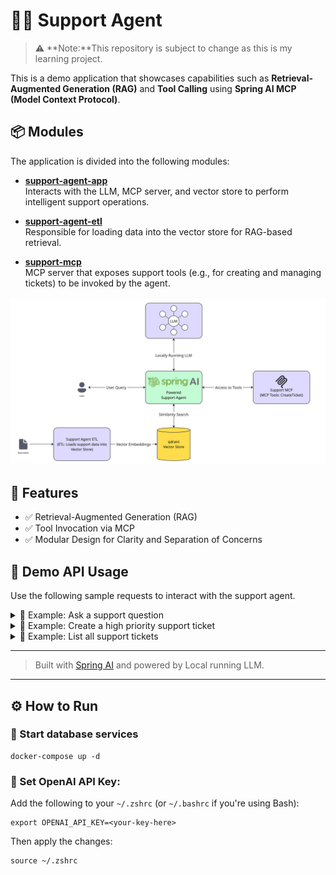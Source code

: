 # 🧑‍💼 Support Agent

> ⚠️ **Note:**This repository is subject to change as this is my learning project.


This is a demo application that showcases capabilities such as **Retrieval-Augmented Generation (RAG)** and **Tool Calling** using **Spring AI MCP (Model Context Protocol)**.

## 📦 Modules

The application is divided into the following modules:

- [**support-agent-app**](support-agent-app)  
  Interacts with the LLM, MCP server, and vector store to perform intelligent support operations.

- [**support-agent-etl**](support-agent-etl)  
  Responsible for loading data into the vector store for RAG-based retrieval.

- [**support-mcp**](support-mcp)  
  MCP server that exposes support tools (e.g., for creating and managing tickets) to be invoked by the agent.

![Spring AI.jpg](docs/Spring%20AI.jpg)

## 🚀 Features

- ✅ Retrieval-Augmented Generation (RAG)
- ✅ Tool Invocation via MCP
- ✅ Modular Design for Clarity and Separation of Concerns

## 📡 Demo API Usage

Use the following sample requests to interact with the support agent.

<details>
<summary>🧾 Example: Ask a support question</summary>

```http
POST http://localhost:8080/ai/assistant/1
Content-Type: application/json

{
  "userId": "e85c20f0-ad28-4531-9ac4-158b9b4a3ece",
  "question": "I can’t log in even though my password and 2FA seem fine. Can you help?"
}
```

```json
{
  "answer": "I'm sorry to hear about the trouble you're having with logging in. \n\nFrom our knowledge base, here are some things you can do:\n\n1. Double-check your password and 2FA details. Sometimes, a minor typo can prevent you from logging in. You may refer to the article [Common Reasons for Login Failure](https://support.example.com/articles/login-troubleshooting) for more information.\n\n2. If you're locked out due to 2FA, you can contact support with ID verification to reset it. For more details, please see the article [Resetting 2FA When Locked Out](https://support.example.com/articles/reset-2fa).\n\n3. If you suspect an issue with your password, you can reset it by clicking 'Forgot Password' on the login screen and following the emailed instructions. Here is the article [How to Reset Your Password](https://support.example.com/articles/reset-password) for your reference.\n\nIf you have tried all these steps and still can't log in, I can help create a support ticket for you. Would you like me to do that?"
}
```
</details>

<details>
<summary>🧾 Example: Create a high priority support ticket</summary>

```http
POST http://localhost:8080/ai/assistant/1
Content-Type: application/json

{
  "userId": "e85c20f0-ad28-4531-9ac4-158b9b4a3ece",
  "question": "Please create ticket with high priority.."
}
```

```json
{
  "answer": "I've created a high-priority support ticket for your login issue. The ticket ID is 321e7bdf-673b-4039-85aa-ade1e8e4bf4b. Our support team will reach out to you shortly to assist you further."
}
```
</details>

<details>
<summary>🧾 Example: List all support tickets</summary>

```http
POST http://localhost:8080/ai/assistant/1
Content-Type: application/json

{
  "userId": "e85c20f0-ad28-4531-9ac4-158b9b4a3ece",
  "question": "Please give me list of my tickets"
}
```
```json
{
  "answer": "Here is the list of your current support tickets:\n\n1. Ticket ID: 321e7bdf-673b-4039-85aa-ade1e8e4bf4b\n   Title: Login issue with correct credentials\n   Priority: HIGH\n   Description: The user can’t log in even though the password and 2FA are correct. The user has already tried all the troubleshooting steps mentioned in the knowledge base articles.\n\nIf you need further assistance, please let me know."
}
```
</details>

---
> Built with [Spring AI](https://docs.spring.io/spring-ai/reference/) and powered by Local running LLM.


---

## ⚙️ How to Run

### 🚀 Start database services

```shell
docker-compose up -d
```

### 🔐 Set OpenAI API Key:

Add the following to your `~/.zshrc` (or `~/.bashrc` if you're using Bash):

```shell
export OPENAI_API_KEY=<your-key-here>
```

Then apply the changes:

```shell
source ~/.zshrc
```
